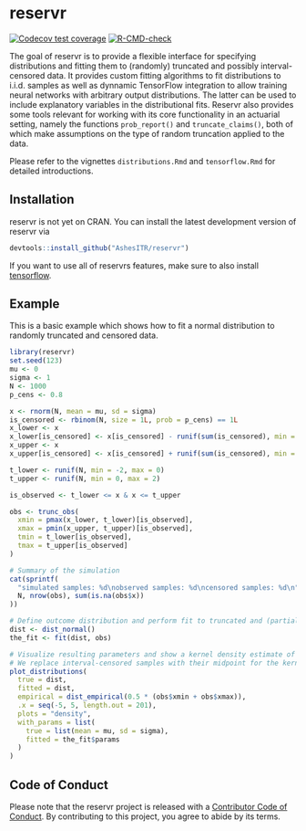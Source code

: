 
# reservr

<!-- badges: start -->
[![Codecov test coverage](https://codecov.io/gh/AshesITR/reservr/branch/master/graph/badge.svg)](https://app.codecov.io/gh/AshesITR/reservr?branch=master)
[![R-CMD-check](https://github.com/AshesITR/reservr/workflows/R-CMD-check/badge.svg)](https://github.com/AshesITR/reservr/actions)
<!-- badges: end -->

The goal of reservr is to provide a flexible interface for specifying distributions and fitting them to (randomly) 
truncated and possibly interval-censored data.
It provides custom fitting algorithms to fit distributions to i.i.d. samples as well as dynnamic TensorFlow
integration to allow training neural networks with arbitrary output distributions.
The latter can be used to include explanatory variables in the distributional fits.
Reservr also provides some tools relevant for working with its core functionality in an actuarial setting, namely the
functions `prob_report()` and `truncate_claims()`, both of which make assumptions on the type of random truncation
applied to the data.

Please refer to the vignettes `distributions.Rmd` and `tensorflow.Rmd` for detailed introductions.

## Installation

reservr is not yet on CRAN.
You can install the latest development version of reservr via
``` r
devtools::install_github("AshesITR/reservr")
```

<!-- You can install the released version of reservr from [CRAN](https://CRAN.R-project.org) with:
``` r
install.packages("reservr")
```
--->

If you want to use all of reservrs features, make sure to also install
[tensorflow](https://tensorflow.rstudio.com/installation/).

## Example

This is a basic example which shows how to fit a normal distribution to randomly truncated and censored data.

``` r
library(reservr)
set.seed(123)
mu <- 0
sigma <- 1
N <- 1000
p_cens <- 0.8

x <- rnorm(N, mean = mu, sd = sigma)
is_censored <- rbinom(N, size = 1L, prob = p_cens) == 1L
x_lower <- x
x_lower[is_censored] <- x[is_censored] - runif(sum(is_censored), min = 0, max = 0.5)
x_upper <- x
x_upper[is_censored] <- x[is_censored] + runif(sum(is_censored), min = 0, max = 0.5)

t_lower <- runif(N, min = -2, max = 0)
t_upper <- runif(N, min = 0, max = 2)

is_observed <- t_lower <= x & x <= t_upper

obs <- trunc_obs(
  xmin = pmax(x_lower, t_lower)[is_observed],
  xmax = pmin(x_upper, t_upper)[is_observed],
  tmin = t_lower[is_observed],
  tmax = t_upper[is_observed]
)

# Summary of the simulation
cat(sprintf(
  "simulated samples: %d\nobserved samples: %d\ncensored samples: %d\n", 
  N, nrow(obs), sum(is.na(obs$x))
))

# Define outcome distribution and perform fit to truncated and (partially) censored sample
dist <- dist_normal()
the_fit <- fit(dist, obs)

# Visualize resulting parameters and show a kernel density estimate of the samples.
# We replace interval-censored samples with their midpoint for the kernel density estimate.
plot_distributions(
  true = dist,
  fitted = dist, 
  empirical = dist_empirical(0.5 * (obs$xmin + obs$xmax)), 
  .x = seq(-5, 5, length.out = 201), 
  plots = "density", 
  with_params = list(
    true = list(mean = mu, sd = sigma), 
    fitted = the_fit$params
  )
)
```

## Code of Conduct

Please note that the reservr project is released with a
[Contributor Code of Conduct](https://contributor-covenant.org/version/2/0/CODE_OF_CONDUCT.html).
By contributing to this project, you agree to abide by its terms.
